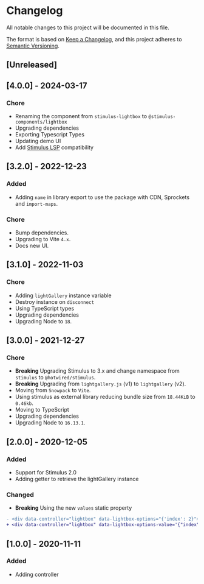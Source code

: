 # Changelog

All notable changes to this project will be documented in this file.

The format is based on [Keep a Changelog](https://keepachangelog.com/en/1.0.0/),
and this project adheres to [Semantic Versioning](https://semver.org/spec/v2.0.0.html).

## [Unreleased]

## [4.0.0] - 2024-03-17

### Chore

- Renaming the component from `stimulus-lightbox` to `@stimulus-components/lightbox`
- Upgrading dependencies
- Exporting Typescript Types
- Updating demo UI
- Add [Stimulus LSP](https://github.com/marcoroth/stimulus-lsp) compatibility

## [3.2.0] - 2022-12-23

### Added

- Adding `name` in library export to use the package with CDN, Sprockets and `import-maps`.

### Chore

- Bump dependencies.
- Upgrading to Vite `4.x`.
- Docs new UI.

## [3.1.0] - 2022-11-03

### Chore

- Adding `lightGallery` instance variable
- Destroy instance on `disconnect`
- Using TypeScript types
- Upgrading dependencies
- Upgrading Node to `18`.

## [3.0.0] - 2021-12-27

### Chore

- **Breaking** Upgrading Stimulus to 3.x and change namespace from `stimulus` to `@hotwired/stimulus`.
- **Breaking** Upgrading from `lightgallery.js` (v1) to `lightgallery` (v2).
- Moving from `Snowpack` to `Vite`.
- Using stimulus as external library reducing bundle size from `18.44KiB` to `0.46kb`.
- Moving to TypeScript
- Upgrading dependencies
- Upgrading Node to `16.13.1`.

## [2.0.0] - 2020-12-05

### Added

- Support for Stimulus 2.0
- Adding getter to retrieve the lightGallery instance

### Changed

- **Breaking** Using the new `values` static property

```diff
- <div data-controller="lightbox" data-lightbox-options="{'index': 2}">
+ <div data-controller="lightbox" data-lightbox-options-value='{"index": 2}'>
```

## [1.0.0] - 2020-11-11

### Added

- Adding controller

